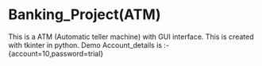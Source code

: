 # Banking_Project(ATM)
This is a ATM (Automatic teller machine) with GUI interface. This is created with tkinter in python. Demo Account_details is :-{account=10,password=trial}
